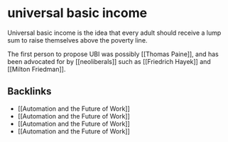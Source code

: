 # universal basic income

Universal basic income is the idea that every adult should receive a lump sum to raise themselves above the poverty line.

The first person to propose UBI was possibly [[Thomas Paine]], and has been advocated for by [[neoliberals]] such as [[Friedrich Hayek]] and [[Milton Friedman]].


## Backlinks

-   [[Automation and the Future of Work]]
-   [[Automation and the Future of Work]]
-   [[Automation and the Future of Work]]
-   [[Automation and the Future of Work]]

